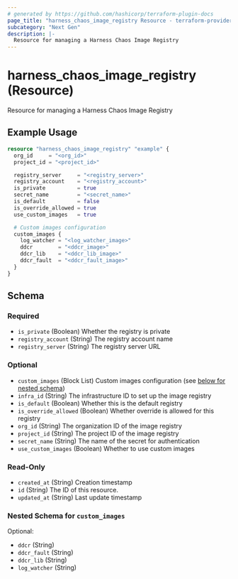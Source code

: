 ```yaml
---
# generated by https://github.com/hashicorp/terraform-plugin-docs
page_title: "harness_chaos_image_registry Resource - terraform-provider-harness"
subcategory: "Next Gen"
description: |-
  Resource for managing a Harness Chaos Image Registry
---
```


# harness_chaos_image_registry (Resource)

Resource for managing a Harness Chaos Image Registry

## Example Usage

```terraform
resource "harness_chaos_image_registry" "example" {
  org_id     = "<org_id>"
  project_id = "<project_id>"

  registry_server     = "<registry_server>"
  registry_account    = "<registry_account>"
  is_private          = true
  secret_name         = "<secret_name>"
  is_default          = false
  is_override_allowed = true
  use_custom_images   = true

  # Custom images configuration
  custom_images {
    log_watcher = "<log_watcher_image>"
    ddcr        = "<ddcr_image>"
    ddcr_lib    = "<ddcr_lib_image>"
    ddcr_fault  = "<ddcr_fault_image>"
  }
}
```

<!-- schema generated by tfplugindocs -->
## Schema

### Required

- `is_private` (Boolean) Whether the registry is private
- `registry_account` (String) The registry account name
- `registry_server` (String) The registry server URL

### Optional

- `custom_images` (Block List) Custom images configuration (see [below for nested schema](#nestedblock--custom_images))
- `infra_id` (String) The infrastructure ID to set up the image registry
- `is_default` (Boolean) Whether this is the default registry
- `is_override_allowed` (Boolean) Whether override is allowed for this registry
- `org_id` (String) The organization ID of the image registry
- `project_id` (String) The project ID of the image registry
- `secret_name` (String) The name of the secret for authentication
- `use_custom_images` (Boolean) Whether to use custom images

### Read-Only

- `created_at` (String) Creation timestamp
- `id` (String) The ID of this resource.
- `updated_at` (String) Last update timestamp

<a id="nestedblock--custom_images"></a>
### Nested Schema for `custom_images`

Optional:

- `ddcr` (String)
- `ddcr_fault` (String)
- `ddcr_lib` (String)
- `log_watcher` (String)

